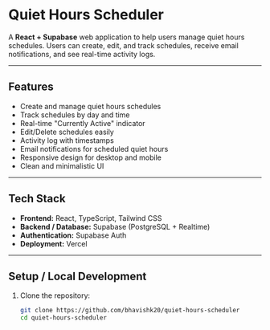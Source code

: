 # Quiet Hours Scheduler

A **React + Supabase** web application to help users manage quiet hours schedules. Users can create, edit, and track schedules, receive email notifications, and see real-time activity logs.

---

## Features

- Create and manage quiet hours schedules
- Track schedules by day and time
- Real-time "Currently Active" indicator
- Edit/Delete schedules easily
- Activity log with timestamps
- Email notifications for scheduled quiet hours
- Responsive design for desktop and mobile
- Clean and minimalistic UI

---

## Tech Stack

- **Frontend:** React, TypeScript, Tailwind CSS
- **Backend / Database:** Supabase (PostgreSQL + Realtime)
- **Authentication:** Supabase Auth
- **Deployment:** Vercel

---

## Setup / Local Development

1. Clone the repository:
   ```bash
   git clone https://github.com/bhavishk20/quiet-hours-scheduler
   cd quiet-hours-scheduler
